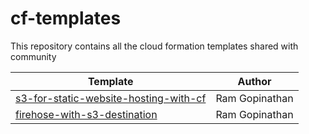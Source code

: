 # cf-templates
This repository contains all the cloud formation templates shared with community

Template                                        | Author
-------------------------------------           | ---------------------------------------------------------
[s3-for-static-website-hosting-with-cf](https://github.com/rprakashg/cf-templates/blob/master/s3-for-static-website-hosting-with-cf/README.md)      | Ram Gopinathan
[firehose-with-s3-destination](https://github.com/rprakashg/cf-templates/blob/master/firehose-with-s3-destination/README.md)    | Ram Gopinathan